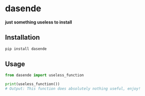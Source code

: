 # dasende

**just something useless to install**

## Installation

```bash
pip install dasende
```

## Usage

```python
from dasende import useless_function

print(useless_function())
# Output: This function does absolutely nothing useful, enjoy!
```